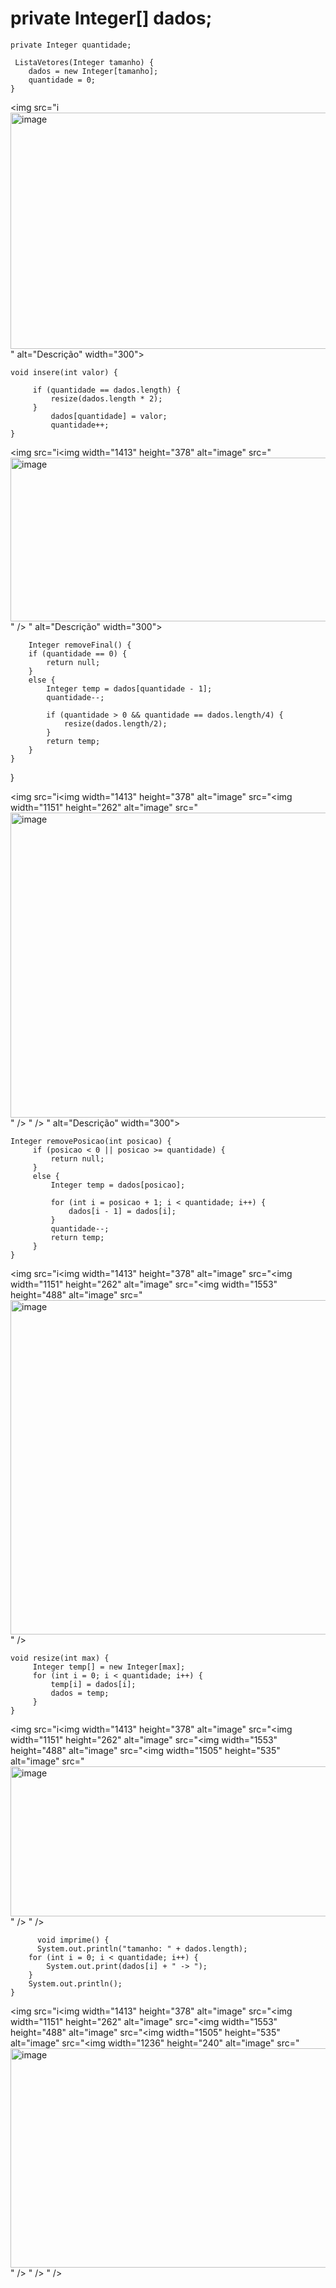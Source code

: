 

#    private Integer[] dados;
    private Integer quantidade;

     ListaVetores(Integer tamanho) {
        dados = new Integer[tamanho];
        quantidade = 0;
    }

<img src="i<img width="1413" height="378" alt="image" src="https://github.com/user-attachments/assets/73cf1241-e037-4e31-b8ce-e74d608b5c31" />
" alt="Descrição" width="300">

    void insere(int valor) {

         if (quantidade == dados.length) {
             resize(dados.length * 2);
         }
             dados[quantidade] = valor;
             quantidade++;
    }
<img src="i<img width="1413" height="378" alt="image" src="<img width="1151" height="262" alt="image" src="https://github.com/user-attachments/assets/23a74467-3e6b-428c-8766-435fd6df7ed6" />
" />
" alt="Descrição" width="300">


        Integer removeFinal() {
        if (quantidade == 0) {
            return null;
        }
        else {
            Integer temp = dados[quantidade - 1];
            quantidade--;

            if (quantidade > 0 && quantidade == dados.length/4) {
                resize(dados.length/2);
            }
            return temp;
        }
    }
}

<img src="i<img width="1413" height="378" alt="image" src="<img width="1151" height="262" alt="image" src="<img width="1553" height="488" alt="image" src="https://github.com/user-attachments/assets/d6a66f87-c605-4768-b193-8ad992611c47" />
" />
" />
" alt="Descrição" width="300">


    Integer removePosicao(int posicao) {
         if (posicao < 0 || posicao >= quantidade) {
             return null;
         }
         else {
             Integer temp = dados[posicao];

             for (int i = posicao + 1; i < quantidade; i++) {
                 dados[i - 1] = dados[i];
             }
             quantidade--;
             return temp;
         }
    }

<img src="i<img width="1413" height="378" alt="image" src="<img width="1151" height="262" alt="image" src="<img width="1553" height="488" alt="image" src="<img width="1505" height="535" alt="image" src="https://github.com/user-attachments/assets/847dfebb-4d88-4960-b4ca-3830301ddb12" />
" />

    void resize(int max) {
         Integer temp[] = new Integer[max];
         for (int i = 0; i < quantidade; i++) {
             temp[i] = dados[i];
             dados = temp;
         }
    }


<img src="i<img width="1413" height="378" alt="image" src="<img width="1151" height="262" alt="image" src="<img width="1553" height="488" alt="image" src="<img width="1505" height="535" alt="image" src="<img width="1236" height="240" alt="image" src="https://github.com/user-attachments/assets/4ee1cd85-00e8-483e-be52-1d63e873ccc7" />
" />
" />

          void imprime() {
          System.out.println("tamanho: " + dados.length);
        for (int i = 0; i < quantidade; i++) {
            System.out.print(dados[i] + " -> ");
        }
        System.out.println();
    }


<img src="i<img width="1413" height="378" alt="image" src="<img width="1151" height="262" alt="image" src="<img width="1553" height="488" alt="image" src="<img width="1505" height="535" alt="image" src="<img width="1236" height="240" alt="image" src="<img width="1167" height="351" alt="image" src="https://github.com/user-attachments/assets/63f0f2cf-0047-451b-b41a-c4cd5a6b5344" />
" />
" />
" />


